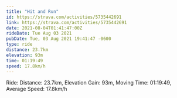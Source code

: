 ```yaml
---
title: "Hit and Run"
id: https://strava.com/activities/5735442691
link: https://strava.com/activities/5735442691
date: 2021-08-04T01:41:47:00Z
rideDate: Tue Aug 03 2021
pubDate: Tue, 03 Aug 2021 19:41:47 -0600
type: ride
distance: 23.7km
elevation: 93m
time: 01:19:49
speed: 17.8km/h
---
```

Ride: Distance: 23.7km, Elevation Gain: 93m, Moving Time: 01:19:49, Average Speed: 17.8km/h